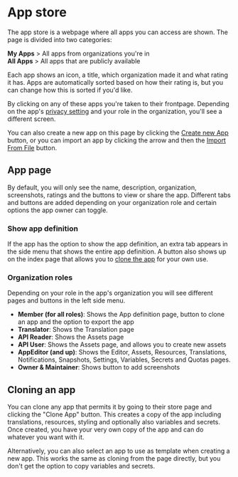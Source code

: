 # App store

The app store is a webpage where all apps you can access are shown. The page is divided into two
categories:

**My Apps** > All apps from organizations you're in\
**All Apps** > All apps that are publicly available

Each app shows an icon, a title, which organization made it and what rating it has. Apps are
automatically sorted based on how their rating is, but you can change how this is sorted if you'd
like.

By clicking on any of these apps you're taken to their frontpage. Depending on the app's
[privacy setting](../03-guides/security#app-privacy) and your role in the organization, you'll see a
different screen.

You can also create a new app on this page by clicking the [Create new App](/apps#create) button, or
you can import an app by clicking the arrow and then the [Import From File](/apps#import) button.

## App page

By default, you will only see the name, description, organization, screenshots, ratings and the
buttons to view or share the app. Different tabs and buttons are added depending on your
organization role and certain options the app owner can toggle.

### Show app definition

If the app has the option to show the app definition, an extra tab appears in the side menu that
shows the entire app definition. A button also shows up on the index page that allows you to
[clone the app](#cloning-an-app) for your own use.

### Organization roles

Depending on your role in the app's organization you will see different pages and buttons in the
left side menu.

- **Member (for all roles)**: Shows the App definition page, button to clone an app and the option
  to export the app
- **Translator**: Shows the Translation page
- **API Reader**: Shows the Assets page
- **API User**: Shows the Assets page, and allows you to create new assets
- **AppEditor (and up)**: Shows the Editor, Assets, Resources, Translations, Notifications,
  Snapshots, Settings, Variables, Secrets and Quotas pages.
- **Owner & Maintainer**: Shows button to add screenshots

## Cloning an app

You can clone any app that permits it by going to their store page and clicking the "Clone App"
button. This creates a copy of the app including translations, resources, styling and optionally
also variables and secrets. Once created, you have your very own copy of the app and can do whatever
you want with it.

Alternatively, you can also select an app to use as template when creating a new app. This works the
same as cloning from the page directly, but you don't get the option to copy variables and secrets.

